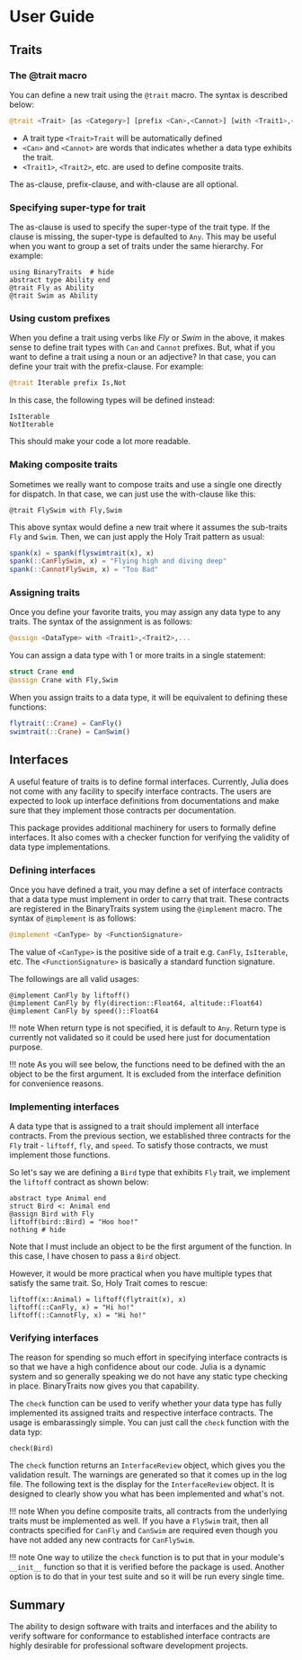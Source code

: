 # User Guide

## Traits

### The @trait macro

You can define a new trait using the `@trait` macro.
The syntax is described below:

```julia
@trait <Trait> [as <Category>] [prefix <Can>,<Cannot>] [with <Trait1>,<Trait2>,...]
```

* A trait type `<Trait>Trait` will be automatically defined
* `<Can>` and `<Cannot>` are words that indicates whether a data type exhibits the trait.
* `<Trait1>`, `<Trait2>`, etc. are used to define composite traits.

The as-clause, prefix-clause, and with-clause are all optional.

### Specifying super-type for trait

The as-clause is used to specify the super-type of the trait type.
If the clause is missing, the super-type is defaulted to `Any`.
This may be useful when you want to group a set of traits under the
same hierarchy.  For example:

```@example guide
using BinaryTraits  # hide
abstract type Ability end
@trait Fly as Ability
@trait Swim as Ability
```

### Using custom prefixes

When you define a trait using verbs like *Fly* or *Swim* in the above, it makes sense to define
trait types with `Can` and `Cannot` prefixes.  But, what if you want to define a trait using a
noun or an adjective? In that case, you can define your trait with the prefix-clause.
For example:

```julia
@trait Iterable prefix Is,Not
```

In this case, the following types will be defined instead:
```
IsIterable
NotIterable
```

This should make your code a lot more readable.

### Making composite traits

Sometimes we really want to compose traits and use a single one directly
for dispatch.  In that case, we can just use the with-clause like this:

```@example guide
@trait FlySwim with Fly,Swim
```

This above syntax would define a new trait where it assumes the
sub-traits `Fly` and `Swim`.  Then, we can just apply the Holy Trait
pattern as usual:

```julia
spank(x) = spank(flyswimtrait(x), x)
spank(::CanFlySwim, x) = "Flying high and diving deep"
spank(::CannotFlySwim, x) = "Too Bad"
```

### Assigning traits

Once you define your favorite traits, you may assign any data type to any traits.
The syntax of the assignment is as follows:

```julia
@assign <DataType> with <Trait1>,<Trait2>,...
```

You can assign a data type with 1 or more traits in a single statement:

```julia
struct Crane end
@assign Crane with Fly,Swim
```

When you assign traits to a data type, it will be equivalent to defining
these functions:

```julia
flytrait(::Crane) = CanFly()
swimtrait(::Crane) = CanSwim()
```

## Interfaces

A useful feature of traits is to define formal interfaces.  Currently, Julia does not
come with any facility to specify interface contracts.  The users are expected to
look up interface definitions from documentations and make sure that they implement
those contracts per documentation.

This package provides additional machinery for users to formally define interfaces.
It also comes with a checker function for verifying the validity of data
type implementations.

### Defining interfaces

Once you have defined a trait, you may define a set of interface contracts that a
data type must implement in order to carry that trait.  These contracts are registered
in the BinaryTraits system using the `@implement` macro.
The syntax of `@implement` is as follows:

```julia
@implement <CanType> by <FunctionSignature>
```

The value of `<CanType>` is the positive side of a trait e.g. `CanFly`, `IsIterable`,
etc.  The `<FunctionSignature>` is basically a standard function signature.

The followings are all valid usages:

```@example guide
@implement CanFly by liftoff()
@implement CanFly by fly(direction::Float64, altitude::Float64)
@implement CanFly by speed()::Float64
```

!!! note
    When return type is not specified, it is default to `Any`.
    Return type is currently not validated so it could be used here
    just for documentation purpose.

!!! note
    As you will see below, the functions need to be defined with the
    an object to be the first argument.  It is excluded from the interface
    definition for convenience reasons.

### Implementing interfaces

A data type that is assigned to a trait should implement all interface contracts.
From the previous section, we established three contracts for the `Fly` trait -
`liftoff`, `fly`, and `speed`. To satisfy those contracts, we must implement those functions.

So let's say we are defining a `Bird` type that exhibits `Fly` trait, we implement
the `liftoff` contract as shown below:

```@example guide
abstract type Animal end
struct Bird <: Animal end
@assign Bird with Fly
liftoff(bird::Bird) = "Hoo hoo!"
nothing # hide
```

Note that I must include an object to be the first argument of the function.
In this case, I have chosen to pass a `Bird` object.

However, it would be more practical when you have multiple types that satisfy
the same trait.  So, Holy Trait comes to rescue:

```@example guide
liftoff(x::Animal) = liftoff(flytrait(x), x)
liftoff(::CanFly, x) = "Hi ho!"
liftoff(::CannotFly, x) = "Hi ho!"
```

### Verifying interfaces

The reason for spending so much effort in specifying interface contracts is
so that we have a high confidence about our code.  Julia is a dynamic system
and so generally speaking we do not have any static type checking in place.
BinaryTraits now gives you that capability.

The `check` function can be used to verify whether your data type has fully
implemented its assigned traits and respective interface contracts.  The usage
is embarassingly simple.  You can just call the `check` function with the
data typ:

```@repl guide
check(Bird)
```

The `check` function returns an `InterfaceReview` object, which gives you the
validation result.  The warnings are generated so that it comes up in the log file.
The following text is the display for the `InterfaceReview` object.  It is designed
to clearly show you what has been implemented and what's not.

!!! note
    When you define composite traits, all contracts from the underlying traits must be
    implemented as well.  If you have a `FlySwim` trait, then all contracts specified
    for `CanFly` and `CanSwim` are required even though you have not added any new
    contracts for `CanFlySwim`.

!!! note
    One way to utilize the `check` function is to put that in your module's `__init__` function
    so that it is verified before the package is used.  Another option is to do that in your
    test suite and so it will be run every single time.

## Summary

The ability to design software with traits and interfaces and the ability to verify
software for conformance to established interface contracts are highly desirable for
professional software development projects.
